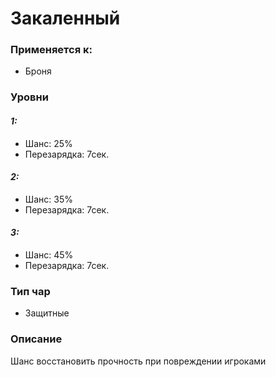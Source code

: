 # Закаленный

### Применяется к:

* Броня

### Уровни

#### _1:_&#x20;

* Шанс: 25%
* Перезарядка:  7сек.

#### _2:_

* Шанс: 35%
* Перезарядка:  7сек.&#x20;

#### _3:_&#x20;

* Шанс: 45%
* Перезарядка:  7сек.

### Тип чар

* Защитные

### Описание&#x20;

Шанс восстановить прочность при повреждении игроками
